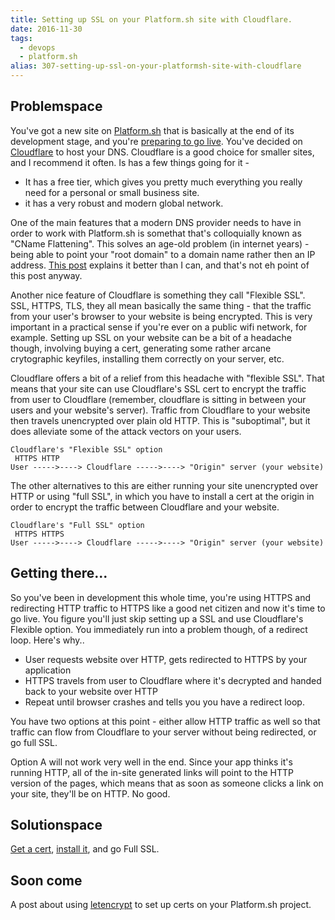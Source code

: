 ```yaml
---
title: Setting up SSL on your Platform.sh site with Cloudflare.
date: 2016-11-30
tags: 
  - devops
  - platform.sh
alias: 307-setting-up-ssl-on-your-platformsh-site-with-cloudflare
---
```


## Problemspace

You've got a new site on [Platform.sh](https://platform.sh/) that is basically at the end of its development stage, and you're [preparing to go live](https://docs.platform.sh/development/going-live.html). You've decided on [Cloudflare](https://www.cloudflare.com/) to host your DNS. Cloudflare is a good choice for smaller sites, and I recommend it often. Is has a few things going for it - 

- It has a free tier, which gives you pretty much everything you really need for a personal or small business site.
- it has a very robust and modern global network.

One of the main features that a modern DNS provider needs to have in order to work with Platform.sh is somethat that's colloquially known as "CName Flattening". This solves an age-old problem (in internet years) - being able to point your "root domain" to a domain name rather then an IP address. [This post](https://blog.cloudflare.com/introducing-cname-flattening-rfc-compliant-cnames-at-a-domains-root/) explains it better than I can, and that's not eh point of this post anyway.

Another nice feature of Cloudflare is something they call "Flexible SSL". SSL, HTTPS, TLS, they all mean basically the same thing - that the traffic from your user's browser to your website is being encrypted. This is very important in a practical sense if you're ever on a public wifi network, for example. Setting up SSL on your website can be a bit of a headache though, involving buying a cert, generating some rather arcane crytographic keyfiles, installing them correctly on your server, etc.

Cloudflare offers a bit of a relief from this headache with "flexible SSL". That means that your site can use Cloudflare's SSL cert to encrypt the traffic from user to Cloudflare (remember, cloudflare is sitting in between your users and your website's server). Traffic from Cloudflare to your website then travels unencrypted over plain old HTTP. This is "suboptimal", but it does alleviate some of the attack vectors on your users.

```
Cloudflare's "Flexible SSL" option
 HTTPS HTTP
User ----->----> Cloudflare ----->----> "Origin" server (your website)
```

The other alternatives to this are either running your site unencrypted over HTTP or using "full SSL", in which you have to install a cert at the origin in order to encrypt the traffic between Cloudflare and your website.

```
Cloudflare's "Full SSL" option
 HTTPS HTTPS
User ----->----> Cloudflare ----->----> "Origin" server (your website)
```

## Getting there...

So you've been in development this whole time, you're using HTTPS and redirecting HTTP traffic to HTTPS like a good net citizen and now it's time to go live. You figure you'll just skip setting up a SSL and use Cloudflare's Flexible option. You immediately run into a problem though, of a redirect loop. Here's why..

- User requests website over HTTP, gets redirected to HTTPS by your application
- HTTPS travels from user to Cloudflare where it's decrypted and handed back to your website over HTTP
- Repeat until browser crashes and tells you you have a redirect loop.

You have two options at this point - either allow HTTP traffic as well so that traffic can flow from Cloudflare to your server without being redirected, or go full SSL.

Option A will not work very well in the end. Since your app thinks it's running HTTP, all of the in-site generated links will point to the HTTP version of the pages, which means that as soon as someone clicks a link on your site, they'll be on HTTP. No good. 

## Solutionspace

[Get a cert](https://www.namecheap.com/security/ssl-certificates/comodo/positivessl.aspx), [install it](https://docs.platform.sh/development/going-live.html#4---ssltls), and go Full SSL.

## Soon come

A post about using [letencrypt](https://letsencrypt.org/) to set up certs on your Platform.sh project.
